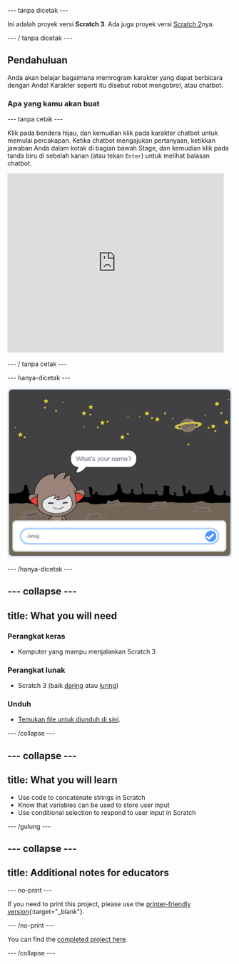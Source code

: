 \--- tanpa dicetak \---

Ini adalah proyek versi **Scratch 3**. Ada juga proyek versi [Scratch 2](https://projects.raspberrypi.org/en/projects/chatbot-scratch2)nya.

\--- / tanpa dicetak \---

## Pendahuluan

Anda akan belajar bagaimana memrogram karakter yang dapat berbicara dengan Anda! Karakter seperti itu disebut robot mengobrol, atau chatbot.

### Apa yang kamu akan buat

\--- tanpa cetak \---

Klik pada bendera hijau, dan kemudian klik pada karakter chatbot untuk memulai percakapan. Ketika chatbot mengajukan pertanyaan, ketikkan jawaban Anda dalam kotak di bagian bawah Stage, dan kemudian klik pada tanda biru di sebelah kanan (atau tekan `Enter`) untuk melihat balasan chatbot.

<div class="scratch-preview">
  <iframe allowtransparency="true" width="485" height="402" src="https://scratch.mit.edu/projects/embed/248864190/?autostart=false" 
  frameborder="0" scrolling="no"></iframe>
</div>

\--- / tanpa cetak \---

\--- hanya-dicetak \---

![menyelesaikan proyek](images/chatbot-preview.png)

\--- /hanya-dicetak \---

## \--- collapse \---

## title: What you will need

### Perangkat keras

- Komputer yang mampu menjalankan Scratch 3

### Perangkat lunak

- Scratch 3 (baik [daring](https://rpf.io/scratchon) atau [luring](https://rpf.io/scratchoff))

### Unduh

- [Temukan file untuk diunduh di sini](http://rpf.io/p/en/chatbot-go).

\--- /collapse \---

## \--- collapse \---

## title: What you will learn

- Use code to concatenate strings in Scratch
- Know that variables can be used to store user input
- Use conditional selection to respond to user input in Scratch

\--- /gulung \---

## \--- collapse \---

## title: Additional notes for educators

\--- no-print \---

If you need to print this project, please use the [printer-friendly version](https://projects.raspberrypi.org/en/projects/chatbot/print){:target="_blank"}.

\--- /no-print \---

You can find the [completed project here](http://rpf.io/p/en/chatbot-get).

\--- /collapse \---